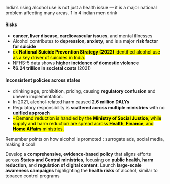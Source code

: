 India’s rising alcohol use is not just a health issue — it is a major national problem affecting many areas. 1 in 4 indian men drink
#### Risks
- **cancer, liver disease, cardiovascular issues**, and mental illnesses
- Alcohol contributes to **depression, anxiety**, and is a major **risk factor for suicide**
- <mark class="hltr-boom-bam">ex **National Suicide Prevention Strategy (2022)** identified alcohol use as a key driver of suicides in India.</mark>
- NFHS-5 data shows **higher incidence of domestic violence**
- **₹6.24 trillion in societal costs** (2021)

#### Inconsistent policies across states
- drinking age, prohibition, pricing, causing **regulatory confusion** and uneven implementation.
- In 2021, alcohol-related harm caused **2.6 million DALYs**
- Regulatory responsibility is **scattered across multiple ministries** with no **unified approach**
- <mark class="hltr-boom-bam">- Demand reduction is handled by the **Ministry of Social Justice**, while supply and harm reduction are spread across **Health**, **Finance**, and **Home Affairs** ministries.</mark>

Remember points on how alcohol is promoted : surrogate ads, social media, making it cool

Develop a **comprehensive, evidence-based policy** that aligns efforts across **States and Central ministries**, focusing on **public health**, **harm reduction**, and **regulation of digital content**.
Launch **large-scale awareness campaigns** highlighting the **health risks** of alcohol, similar to tobacco control programs

